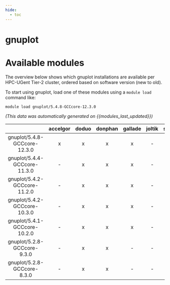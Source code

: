 ```yaml
---
hide:
  - toc
---
```


gnuplot
=======

# Available modules


The overview below shows which gnuplot installations are available per HPC-UGent Tier-2 cluster, ordered based on software version (new to old).

To start using gnuplot, load one of these modules using a `module load` command like:

```shell
module load gnuplot/5.4.8-GCCcore-12.3.0
```

*(This data was automatically generated on {{modules_last_updated}})*  

| |accelgor|doduo|donphan|gallade|joltik|shinx|skitty|
| :---: | :---: | :---: | :---: | :---: | :---: | :---: | :---: |
|gnuplot/5.4.8-GCCcore-12.3.0|x|x|x|x|-|x|x|
|gnuplot/5.4.4-GCCcore-11.3.0|-|x|x|x|-|-|-|
|gnuplot/5.4.2-GCCcore-11.2.0|-|x|x|x|-|-|-|
|gnuplot/5.4.2-GCCcore-10.3.0|-|x|x|x|-|-|-|
|gnuplot/5.4.1-GCCcore-10.2.0|-|x|x|x|-|-|-|
|gnuplot/5.2.8-GCCcore-9.3.0|-|x|x|-|-|-|-|
|gnuplot/5.2.8-GCCcore-8.3.0|-|x|x|-|-|-|-|
